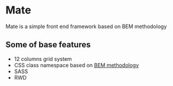 # Mate

Mate is a simple front end framework based on BEM methodology

## Some of base features

* 12 columns grid system
* CSS class namespace based on [BEM methodology](http://www.smashingmagazine.com/2012/04/16/a-new-front-end-methodology-bem/)
* SASS
* RWD
